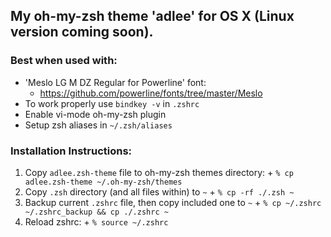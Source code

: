 ## My oh-my-zsh theme 'adlee' for OS X (Linux version coming soon).
### Best when used with:
  + 'Meslo LG M DZ Regular for Powerline' font: 
    + https://github.com/powerline/fonts/tree/master/Meslo
  + To work properly use `bindkey -v` in `.zshrc`
  + Enable vi-mode oh-my-zsh plugin 
  + Setup zsh aliases in `~/.zsh/aliases`

### Installation Instructions:
  1. Copy `adlee.zsh-theme` file to oh-my-zsh themes directory: 
    +  `% cp adlee.zsh-theme ~/.oh-my-zsh/themes`
  2. Copy `.zsh` directory (and all files within) to `~`
    +  `% cp -rf ./.zsh ~`
  3. Backup current `.zshrc` file, then copy included one to `~`
    +  `% cp ~/.zshrc ~/.zshrc_backup && cp ./.zshrc ~`
  4. Reload zshrc: 
    +  `% source ~/.zshrc`
